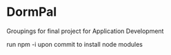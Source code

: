 # DormPal
Groupings for final project for Application Development


run
npm -i
upon commit to install node modules
